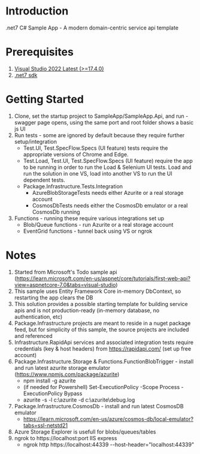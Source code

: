 # Introduction 
.net7 C# Sample App - A modern domain-centric service api template

# Prerequisites
1. [Visual Studio 2022 Latest (>=17.4.0)](https://visualstudio.microsoft.com/vs/)
2. [.net7 sdk](https://dotnet.microsoft.com/en-us/download/dotnet/7.0)

# Getting Started
1. Clone, set the startup project to SampleApp/SampleApp.Api, and run - swagger page opens, using the same port and root folder shows a basic js UI
2. Run tests - some are ignored by default because they require further setup/integration
   * Test.UI, Test.SpecFlow.Specs (UI feature) tests require the appropriate versions of Chrome and Edge. 
   * Test.Load, Test.UI, Test.SpecFlow.Specs (UI feature) require the app to be running in order to run the Load & Selenium UI tests. Load and run the solution in one VS, load into another VS to run the UI dependent tests.
   * Package.Infrastructure.Tests.Integration
     * AzureBlobStorageTests needs either Azurite or a real storage account
     * CosmosDbTests needs either the CosmosDb emulator or a real CosmosDb running
3. Functions - running these require various integrations set up
   * Blob/Queue functions - run Azurite or a real storage account
   * EventGrid functions - tunnel back using VS or ngrok

# Notes
1. Started from Microsoft's Todo sample api (<a href="https://learn.microsoft.com/en-us/aspnet/core/tutorials/first-web-api?view=aspnetcore-7.0&tabs=visual-studio" target="_blank">https://learn.microsoft.com/en-us/aspnet/core/tutorials/first-web-api?view=aspnetcore-7.0&tabs=visual-studio</a>)
2. This sample uses Entity Framework Core in-memory DbContext, so restarting the app clears the DB
3. This solution provides a possible starting template for building service apis and is not production-ready (in-memory database, no authentication, etc)
4. Package.Infrastructure projects are meant to reside in a nuget package feed, but for simplicity of this sample, the source projects are included and referenced
5. Infrastructure.RapidApi services and associated integration tests require credentials (key & host headers) from https://rapidapi.com/ (set up free account)
6. Package.Infrastructure.Storage & Functions.FunctionBlobTrigger - install and run latest azurite storage emulator (https://www.npmjs.com/package/azurite)
   * npm install -g azurite
   * (if needed for Powershell) Set-ExecutionPolicy -Scope Process -ExecutionPolicy Bypass
   * azurite -s -l c:\azurite -d c:\azurite\debug.log
7. Package.Infrastructure.CosmosDb - install and run latest CosmosDB emulator
   * https://learn.microsoft.com/en-us/azure/cosmos-db/local-emulator?tabs=ssl-netstd21
8. Azure Storage Explorer is usefull for blobs/queues/tables
9. ngrok to https://localhost:port IIS express
   * ngrok http https://localhost:44339 --host-header="localhost:44339"